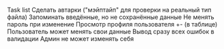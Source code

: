 Task list
    Сделать автарки ("мэйптайп" для проверки на реальный тип файла)
    Запоминать введённые, но не сохранённые данные
    Не менять пароль при изменение
    Просмотр профиля пользователя +- (в таблице)
    Пользователь может менять свои данные
    Вывод сразу всех ошибок в валидации
    Админ не может изменять себя